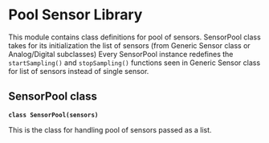 <!-- module: poolSensor -->
# Pool Sensor Library

This module contains class definitions for pool of sensors. SensorPool class takes for its initialization the list of sensors (from Generic Sensor class or Analog/Digital subclasses) Every SensorPool instance redefines the `startSampling()` and `stopSampling()` functions seen in Generic Sensor class for list of sensors instead of single sensor.

## SensorPool class



**`class SensorPool(sensors)`**

This is the class for handling pool of sensors passed as a list.
